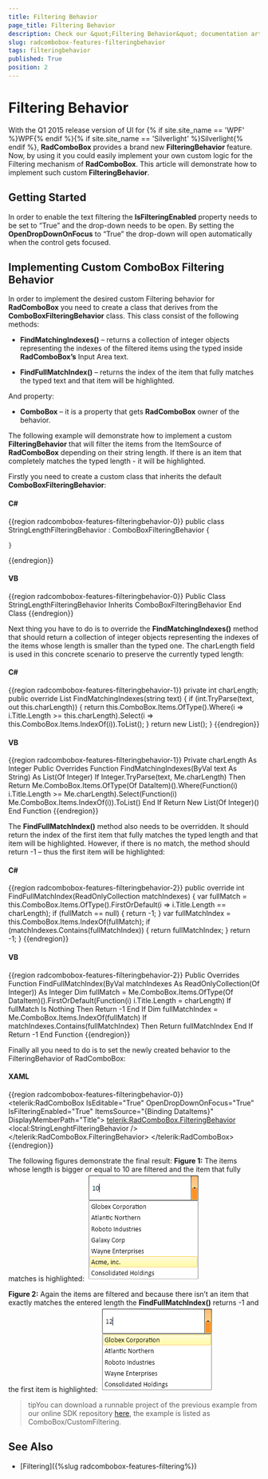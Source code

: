 ```yaml
---
title: Filtering Behavior
page_title: Filtering Behavior
description: Check our &quot;Filtering Behavior&quot; documentation article for the RadComboBox WPF control.
slug: radcombobox-features-filteringbehavior
tags: filteringbehavior
published: True
position: 2
---
```


# Filtering Behavior

With the Q1 2015 release version of UI for {% if site.site_name == 'WPF' %}WPF{% endif %}{% if site.site_name == 'Silverlight' %}Silverlight{% endif %}, __RadComboBox__ provides a brand new __FilteringBehavior__ feature. Now, by using it you could easily implement your own custom logic for the Filtering mechanism of __RadComboBox__. This article will demonstrate how to implement such custom __FilteringBehavior__.

## Getting Started 

In order to enable the text filtering the __IsFilteringEnabled__ property needs to be set to “True” and the drop-down needs to be open. By setting the __OpenDropDownOnFocus__ to “True” the drop-down will open automatically when the control gets focused.

## Implementing Custom ComboBox Filtering Behavior

In order to implement the desired custom Filtering behavior for __RadComboBox__ you need to create a class that derives from the __ComboBoxFilteringBehavior__ class. This class consist of the following methods: 

* __FindMatchingIndexes()__ – returns a collection of integer objects representing the indexes of the filtered items using the typed inside __RadComboBox’s__ Input Area text.

* __FindFullMatchIndex()__ – returns the index of the item that fully matches the typed text and that item will be highlighted.

And property:

* __ComboBox__ – it is a property that gets __RadComboBox__ owner of the behavior. 

The following example will demonstrate how to implement a custom __FilteringBehavior__ that will filter the items from the ItemSource of __RadComboBox__ depending on their string length. If there is an item that completely matches the typed length - it will be highlighted.

Firstly you need to create a custom class that inherits the default __ComboBoxFilteringBehavior__:

#### __C#__

{{region radcombobox-features-filteringbehavior-0}}
	public class StringLengthFilteringBehavior : ComboBoxFilteringBehavior
	{
	
	}
{{endregion}}

#### __VB__

{{region radcombobox-features-filteringbehavior-0}}
	Public Class StringLengthFilteringBehavior
		Inherits ComboBoxFilteringBehavior
	End Class
{{endregion}}

Next thing you have to do is to override the __FindMatchingIndexes()__ method that should return a collection of integer objects representing the indexes of the items whose length is smaller than the typed one. The charLength field is used in this concrete scenario to preserve the currently typed length:

#### __C#__

{{region radcombobox-features-filteringbehavior-1}}
	private int charLength;
	public override List<int> FindMatchingIndexes(string text)
	{
		if (int.TryParse(text, out this.charLength))
		{
			return this.ComboBox.Items.OfType<DataItem>().Where(i => i.Title.Length >= this.charLength).Select(i => this.ComboBox.Items.IndexOf(i)).ToList();
		}
		return new List<int>();
	}
{{endregion}}

#### __VB__

{{region radcombobox-features-filteringbehavior-1}}
	Private charLength As Integer
	Public Overrides Function FindMatchingIndexes(ByVal text As String) As List(Of Integer)
		If Integer.TryParse(text, Me.charLength) Then
			Return Me.ComboBox.Items.OfType(Of DataItem)().Where(Function(i) i.Title.Length >= Me.charLength).Select(Function(i) Me.ComboBox.Items.IndexOf(i)).ToList()
		End If
		Return New List(Of Integer)()
	End Function
{{endregion}}

The __FindFullMatchIndex()__ method also needs to be overridden. It should return the index of the first item that fully matches the typed length and that item will be highlighted. However, if there is no match, the method should return -1 – thus the first item will be highlighted:

#### __C#__

{{region radcombobox-features-filteringbehavior-2}}
	public override int FindFullMatchIndex(ReadOnlyCollection<int> matchIndexes)
	{
		var fullMatch = this.ComboBox.Items.OfType<DataItem>().FirstOrDefault(i => i.Title.Length == charLength);
		if (fullMatch == null)
		{
			return -1;
		}
		var fullMatchIndex = this.ComboBox.Items.IndexOf(fullMatch);
		if (matchIndexes.Contains(fullMatchIndex))
		{
			return fullMatchIndex;
		}
		return -1;
	}
{{endregion}}

#### __VB__

{{region radcombobox-features-filteringbehavior-2}}
	Public Overrides Function FindFullMatchIndex(ByVal matchIndexes As ReadOnlyCollection(Of Integer)) As Integer
		Dim fullMatch = Me.ComboBox.Items.OfType(Of DataItem)().FirstOrDefault(Function(i) i.Title.Length = charLength)
		If fullMatch Is Nothing Then
			Return -1
		End If
		Dim fullMatchIndex = Me.ComboBox.Items.IndexOf(fullMatch)
		If matchIndexes.Contains(fullMatchIndex) Then
			Return fullMatchIndex
		End If
		Return -1
	End Function
{{endregion}}

Finally all you need to do is to set the newly created behavior to the FilteringBehavior of RadComboBox:

#### __XAML__
{{region radcombobox-features-filteringbehavior-0}}
	<telerik:RadComboBox  IsEditable="True" 
						  OpenDropDownOnFocus="True"
						  IsFilteringEnabled="True"
						  ItemsSource="{Binding DataItems}" 
						  DisplayMemberPath="Title">
		<telerik:RadComboBox.FilteringBehavior>
				<local:StringLenghtFilteringBehavior />
		</telerik:RadComboBox.FilteringBehavior>
	</telerik:RadComboBox>
{{endregion}}

The following figures demonstrate the final result:
__Figure 1:__ The items whose length is bigger or equal to 10 are filtered and the item that fully matches is highlighted:
![radcombobox-features-filteringbehavior-1](images/RadComboBox_Features_FilteringBehavior_01.png)

__Figure 2:__ Again the items are filtered and because there isn’t an item that exactly matches the entered length the __FindFullMatchIndex()__ returns -1 and the first item is highlighted:
![radcombobox-features-filteringbehavior-2](images/RadComboBox_Features_FilteringBehavior_02.png)

>tipYou can download a runnable project of the previous example from our online SDK repository [here](https://github.com/telerik/xaml-sdk), the example is listed as ComboBox/CustomFiltering.

## See Also

* [Filtering]({%slug radcombobox-features-filtering%})
